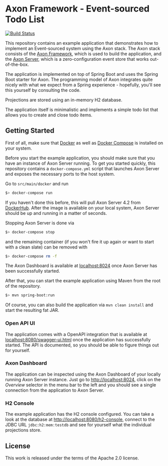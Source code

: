 # Axon Framework - Event-sourced Todo List

[![Build Status](https://travis-ci.org/mguenther/axon-todo-list-example.svg?branch=master)](https://travis-ci.org/mguenther/axon-todo-list-example.svg)

This repository contains an example application that demonstrates how to implement an Event-sourced system using the Axon stack. The Axon stack consists of the [Axon Framework](https://axoniq.io/product-overview/axon-framework), which is used to build the application, and the [Axon Server](https://axoniq.io/product-overview/axon-server), which is a zero-configuration event store that works out-of-the-box.

The application is implemented on top of Spring Boot and uses the Spring Boot starter for Axon. The programming model of Axon integrates quite nicely with what we expect from a Spring experience - hopefully, you'll see this yourself by consulting the code.

Projections are stored using an in-memory H2 database.

The application itself is minimalistic and implements a simple todo list that allows you to create and close todo items.

## Getting Started

First of all, make sure that [Docker](https://www.docker.com/) as well as [Docker Compose](https://docs.docker.com/compose/install/) is installed on your system.

Before you start the example application, you should make sure that you have an instance of Axon Server running. To get you started quickly, this repository contains a `docker-compose.yml` script that launches Axon Server and exposes the necessary ports to the host system.

Go to `src/main/docker` and run

```bash
$> docker-compose run
```

If you haven't done this before, this will pull Axon Server 4.2 from [DockerHub](https://hub.docker.com/r/axoniq/axonserver/). After the image is available on your local system, Axon Server should be up and running in a matter of seconds.

Stopping Axon Server is done via

```bash
$> docker-compose stop
```

and the remaining container (if you won't fire it up again or want to start with a clean slate) can be removed with

```bash
$> docker-compose rm -f
```

The Axon Dashboard is available at [localhost:8024](http://localhost:8024) once Axon Server has been successfully started.

After that, you can start the example application using Maven from the root of the repository.

```bash
$> mvn spring-boot:run
```

Of course, you can also build the application via `mvn clean install` and start the resulting fat JAR.

### Open API UI

The application comes with a OpenAPI integration that is available at [localhost:8080/swagger-ui.html](http://localhost:8080/swagger-ui.html) once the application has successfully started. The API is documented, so you should be able to figure things out for yourself.

### Axon Dashboard

The application can be inspected using the Axon Dashboard of your locally running Axon Server instance. Just go to [http://localhost:8024](http://localhost:8024), click on the *Overview* selector in the menu bar to the left and you should see a single connection from the application to Axon Server.

### H2 Console

The example application has the H2 console configured. You can take a look at the database at [http://localhost:8080/h2-console](http://localhost:8080/h2-console), connect to the JDBC URL `jdbc:h2:mem:testdb` and see for yourself what the individual projections store.

## License

This work is released under the terms of the Apache 2.0 license.
